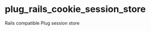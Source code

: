 plug_rails_cookie_session_store
===============================

Rails compatible Plug session store
